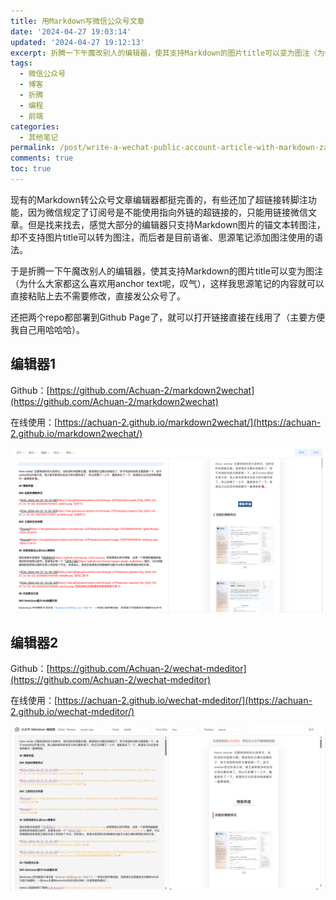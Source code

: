 ```yaml
---
title: 用Markdown写微信公众号文章
date: '2024-04-27 19:03:14'
updated: '2024-04-27 19:12:13'
excerpt: 折腾一下午魔改别人的编辑器，使其支持Markdown的图片title可以变为图注（为什么大家都这么喜欢用anchor text呢，叹气）
tags:
  - 微信公众号
  - 博客
  - 折腾
  - 编程
  - 前端
categories:
  - 其他笔记
permalink: /post/write-a-wechat-public-account-article-with-markdown-zatxal.html
comments: true
toc: true
---
```






现有的Markdown转公众号文章编辑器都挺完善的，有些还加了超链接转脚注功能，因为微信规定了订阅号是不能使用指向外链的超链接的，只能用链接微信文章。但是找来找去，感觉大部分的编辑器只支持Markdown图片的锚文本转图注，却不支持图片title可以转为图注，而后者是目前语雀、思源笔记添加图注使用的语法。

于是折腾一下午魔改别人的编辑器，使其支持Markdown的图片title可以变为图注（为什么大家都这么喜欢用anchor text呢，叹气），这样我思源笔记的内容就可以直接粘贴上去不需要修改，直接发公众号了。

还把两个repo都部署到Github Page了，就可以打开链接直接在线用了（主要方便我自己用哈哈哈）。

## 编辑器1

Github：[https://github.com/Achuan-2/markdown2wechat](https://github.com/Achuan-2/markdown2wechat)

在线使用：[https://achuan-2.github.io/markdown2wechat/](https://achuan-2.github.io/markdown2wechat/)

​![Clip_2024-04-27_19-04-07](https://raw.githubusercontent.com/Achuan-2/Picbed/pic/assets/Clip_2024-04-27_19-04-07-20240427190409-3nqxluz.png)​

## 编辑器2

Github：[https://github.com/Achuan-2/wechat-mdeditor](https://github.com/Achuan-2/wechat-mdeditor)

在线使用：[https://achuan-2.github.io/wechat-mdeditor/](https://achuan-2.github.io/wechat-mdeditor/)

​![Clip_2024-04-27_19-05-58](https://raw.githubusercontent.com/Achuan-2/Picbed/pic/assets/Clip_2024-04-27_19-05-58-20240427190601-23fa31i.png)​

‍
